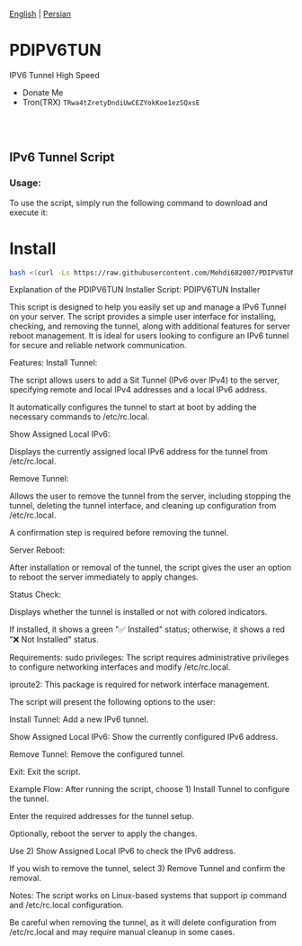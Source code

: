 [English](https://github.com/Mehdi682007/PDIPV6TUN/blob/main/README.md)  | [Persian](https://github.com/Mehdi682007/PDIPV6TUN/blob/main/README.fa.md)

# PDIPV6TUN
IPV6 Tunnel High Speed

- Donate Me
- Tron(TRX) `TRwa4tZretyDndiUwCEZYokKoe1ezSQxsE`
</br>
</br>

## IPv6 Tunnel Script
### Usage:
To use the script, simply run the following command to download and execute it:
# Install

```bash
bash <(curl -Ls https://raw.githubusercontent.com/Mehdi682007/PDIPV6TUN/main/install.sh)

```
Explanation of the PDIPV6TUN Installer Script:
PDIPV6TUN Installer

This script is designed to help you easily set up and manage a IPv6 Tunnel on your server. The script provides a simple user interface for installing, checking, and removing the tunnel, along with additional features for server reboot management. It is ideal for users looking to configure an IPv6 tunnel for secure and reliable network communication.

Features:
Install Tunnel:

The script allows users to add a Sit Tunnel (IPv6 over IPv4) to the server, specifying remote and local IPv4 addresses and a local IPv6 address.

It automatically configures the tunnel to start at boot by adding the necessary commands to /etc/rc.local.

Show Assigned Local IPv6:

Displays the currently assigned local IPv6 address for the tunnel from /etc/rc.local.

Remove Tunnel:

Allows the user to remove the tunnel from the server, including stopping the tunnel, deleting the tunnel interface, and cleaning up configuration from /etc/rc.local.

A confirmation step is required before removing the tunnel.

Server Reboot:

After installation or removal of the tunnel, the script gives the user an option to reboot the server immediately to apply changes.

Status Check:

Displays whether the tunnel is installed or not with colored indicators.

If installed, it shows a green "✅ Installed" status; otherwise, it shows a red "❌ Not Installed" status.

Requirements:
sudo privileges: The script requires administrative privileges to configure networking interfaces and modify /etc/rc.local.

iproute2: This package is required for network interface management.

The script will present the following options to the user:

Install Tunnel: Add a new IPv6 tunnel.

Show Assigned Local IPv6: Show the currently configured IPv6 address.

Remove Tunnel: Remove the configured tunnel.

Exit: Exit the script.

Example Flow:
After running the script, choose 1) Install Tunnel to configure the tunnel.

Enter the required addresses for the tunnel setup.

Optionally, reboot the server to apply the changes.

Use 2) Show Assigned Local IPv6 to check the IPv6 address.

If you wish to remove the tunnel, select 3) Remove Tunnel and confirm the removal.

Notes:
The script works on Linux-based systems that support ip command and /etc/rc.local configuration.

Be careful when removing the tunnel, as it will delete configuration from /etc/rc.local and may require manual cleanup in some cases.


